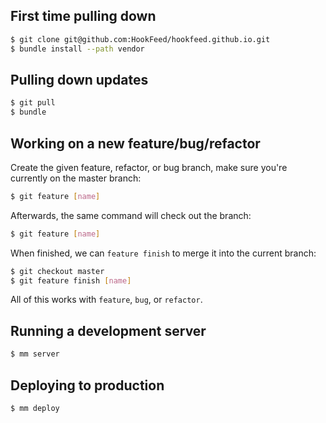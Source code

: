 ## First time pulling down

```bash
$ git clone git@github.com:HookFeed/hookfeed.github.io.git
$ bundle install --path vendor
```

## Pulling down updates

```bash
$ git pull
$ bundle
```

## Working on a new feature/bug/refactor

Create the given feature, refactor, or bug branch, make sure you're currently on the master branch:

```bash
$ git feature [name]
```

Afterwards, the same command will check out the branch:

```bash
$ git feature [name]
```

When finished, we can `feature finish` to merge it into the current branch:

```bash
$ git checkout master
$ git feature finish [name]
```

All of this works with `feature`, `bug`, or `refactor`.

## Running a development server

```bash
$ mm server
```

## Deploying to production

```bash
$ mm deploy
```
